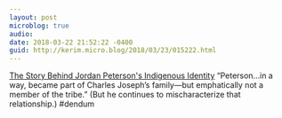 ```yaml
---
layout: post
microblog: true
audio: 
date: 2018-03-22 21:52:22 -0400
guid: http://kerim.micro.blog/2018/03/23/015222.html
---
```

[The Story Behind Jordan Peterson's Indigenous Identity](https://thewalrus.ca/the-story-behind-jordan-petersons-indigenous-identity/#.WrRZxyynWJE.twitter) “Peterson…in a way, became part of Charles Joseph’s family—but emphatically not a member of the tribe.” (But he continues to mischaracterize that relationship.) #dendum

